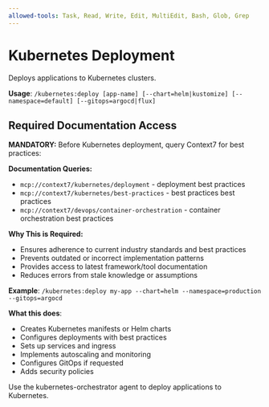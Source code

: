 ```yaml
---
allowed-tools: Task, Read, Write, Edit, MultiEdit, Bash, Glob, Grep
---
```


# Kubernetes Deployment

Deploys applications to Kubernetes clusters.

**Usage**: `/kubernetes:deploy [app-name] [--chart=helm|kustomize] [--namespace=default] [--gitops=argocd|flux]`

## Required Documentation Access

**MANDATORY:** Before Kubernetes deployment, query Context7 for best practices:

**Documentation Queries:**
- `mcp://context7/kubernetes/deployment` - deployment best practices
- `mcp://context7/kubernetes/best-practices` - best practices best practices
- `mcp://context7/devops/container-orchestration` - container orchestration best practices

**Why This is Required:**
- Ensures adherence to current industry standards and best practices
- Prevents outdated or incorrect implementation patterns
- Provides access to latest framework/tool documentation
- Reduces errors from stale knowledge or assumptions


**Example**: `/kubernetes:deploy my-app --chart=helm --namespace=production --gitops=argocd`

**What this does**:
- Creates Kubernetes manifests or Helm charts
- Configures deployments with best practices
- Sets up services and ingress
- Implements autoscaling and monitoring
- Configures GitOps if requested
- Adds security policies

Use the kubernetes-orchestrator agent to deploy applications to Kubernetes.